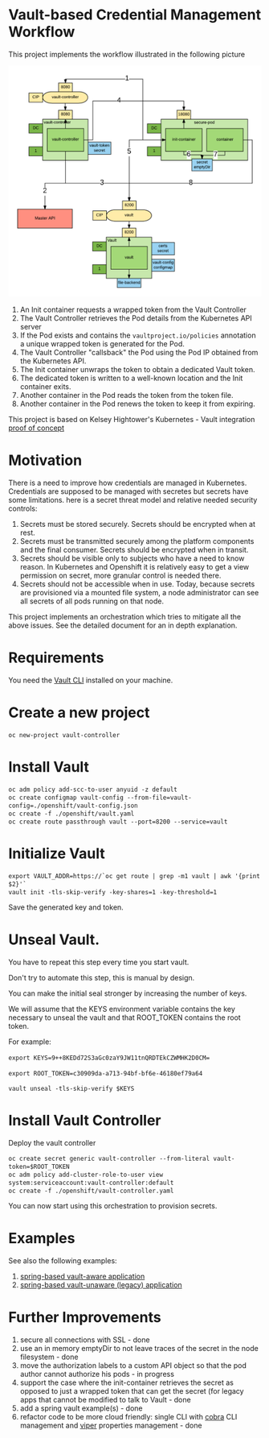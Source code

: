 # Vault-based Credential Management Workflow

This project implements the workflow illustrated in the following picture

![Vault Controller Flow](./media/vault-controller-raf.png)

1. An Init container requests a wrapped token from the Vault Controller
2. The Vault Controller retrieves the Pod details from the Kubernetes API server
3. If the Pod exists and contains the `vaultproject.io/policies` annotation a unique wrapped token is generated for the Pod.
4. The Vault Controller "callsback" the Pod using the Pod IP obtained from the Kubernetes API.
5. The Init container unwraps the token to obtain a dedicated Vault token.
6. The dedicated token is written to a well-known location and the Init container exits.
7. Another container in the Pod reads the token from the token file.
8. Another container in the Pod renews the token to keep it from expiring.

This project is based on Kelsey Hightower's Kubernetes - Vault integration [proof of concept](https://github.com/kelseyhightower/vault-controller)

# Motivation

There is a need to improve how credentials are managed in Kubernetes. Credentials are supposed to be managed with secretes but secrets have some limitations. here is a secret threat model and relative needed security controls:

1. Secrets must be stored securely. Secrets should be encrypted when at rest.
2. Secrets must be transmitted securely among the platform components and the final consumer. Secrets should be encrypted when in transit.
3. Secrets should be visible only to subjects who have a need to know reason. In Kubernetes and Openshift it is relatively easy to get a view permission on secret, more granular control is needed there.
4. Secrets should not be accessible when in use. Today, because secrets are provisioned via a mounted file system, a node administrator can see all secrets of all pods running on that node. 

This project implements an orchestration which tries to mitigate all the above issues. See the detailed document for an in depth explanation.

# Requirements
You need the [Vault CLI](https://www.vaultproject.io/docs/install/) installed on your machine.

# Create a new project
```
oc new-project vault-controller
```

# Install Vault
```
oc adm policy add-scc-to-user anyuid -z default
oc create configmap vault-config --from-file=vault-config=./openshift/vault-config.json
oc create -f ./openshift/vault.yaml
oc create route passthrough vault --port=8200 --service=vault
```
# Initialize Vault
```
export VAULT_ADDR=https://`oc get route | grep -m1 vault | awk '{print $2}'`
vault init -tls-skip-verify -key-shares=1 -key-threshold=1
```
Save the generated key and token. 

# Unseal Vault.
 
You have to repeat this step every time you start vault. 

Don't try to automate this step, this is manual by design. 

You can make the initial seal stronger by increasing the number of keys. 

We will assume that the KEYS environment variable contains the key necessary to unseal the vault and that ROOT_TOKEN contains the root token.

For example:

`export KEYS=9++8KEDd72S3aGc0zaY9JW11tnQRDTEkCZWMHK2D0CM=`

`export ROOT_TOKEN=c30909da-a713-94bf-bf6e-46180ef79a64`

```
vault unseal -tls-skip-verify $KEYS
```

# Install Vault Controller

Deploy the vault controller
```
oc create secret generic vault-controller --from-literal vault-token=$ROOT_TOKEN
oc adm policy add-cluster-role-to-user view system:serviceaccount:vault-controller:default
oc create -f ./openshift/vault-controller.yaml
```
You can now start using this orchestration to provision secrets. 

# Examples

See also the following examples:

1. [spring-based vault-aware application](./examples/spring-example/README.md)
2. [spring-based vault-unaware (legacy) application](./examples/spring-legacy-example/README.md)

# Further Improvements 

1. secure all connections with SSL - done
2. use an in memory emptyDir to not leave traces of the secret in the node filesystem - done
3. move the authorization labels to a custom API object so that the pod author cannot authorize his pods - in progress
4. support the case where the init-container retrieves the secret as opposed to just a wrapped token that can get the secret (for legacy apps that cannot be modified to talk to Vault - done
5. add a spring vault example(s) - done
6. refactor code to be more cloud friendly: single CLI with [cobra](https://github.com/spf13/cobra) CLI management and [viper](https://github.com/spf13/viper) properties management - done

